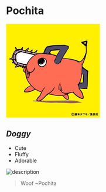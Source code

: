 # **Pochita**


![description](pochita.jpg)

## *Doggy*
- Cute
- Fluffy
- Adorable

![description](ezgif.com-gif-maker.gif)

> Woof  ~Pochita
